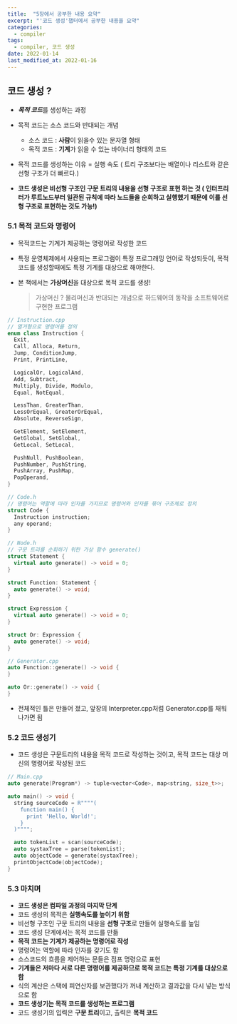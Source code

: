 ```yaml
---
title:  "5장에서 공부한 내용 요약"
excerpt: "'코드 생성'챕터에서 공부한 내용을 요약"
categories:
  - compiler
tags:
  - compiler, 코드 생성
date: 2022-01-14
last_modified_at: 2022-01-16
---
```




## 코드 생성 ? 

- ***목적 코드***를 생성하는 과정
- 목적 코드는 소스 코드와 반대되는 개념
  - 소스 코드 : **사람**이 읽을수 있는 문자열 형태
  - 목적 코드 : **기계**가 읽을 수 있는 바이너리 형태의 코드

- 목적 코드를 생성하는 이유 = 실행 속도 ( 트리 구조보다는 배열이나 리스트와 같은 선형 구조가 더 빠르다.)
- **코드 생성은 비선형 구조인 구문 트리의 내용을 선형 구조로 표현 하는 것 ( 인터프리터가 루트노드부터 일관된 규칙에 따라 노드들을 순회하고 실행했기 때문에 이를 선형 구조로 표현하는 것도 가능!)**



### 5.1 목적 코드와 명령어

- 목적코드는 기계가 제공하는 명령어로 작성한 코드
- 특정 운영체제에서 사용되는 프로그램이 특정 프로그래밍 언어로 작성되듯이, 목적코드를 생성할때에도 특정 기계를 대상으로 해야한다.

- 본 책에서는 **가상머신**을 대상으로 목적 코드를 생성!

  > 가상머신 ? 물리머신과 반대되는 개념으로 하드웨어의 동작을 소프트웨어로 구현한 프로그램

```c++
// Instruction.cpp
// 열거형으로 명령어를 정의
enum class Instruction {
  Exit,
  Call, Alloca, Return,
  Jump, ConditionJump,
  Print, PrintLine,

  LogicalOr, LogicalAnd,
  Add, Subtract,
  Multiply, Divide, Modulo,
  Equal, NotEqual,

  LessThan, GreaterThan,
  LessOrEqual, GreaterOrEqual,
  Absolute, ReverseSign,

  GetElement, SetElement,
  GetGlobal, SetGlobal,
  GetLocal, SetLocal,

  PushNull, PushBoolean,
  PushNumber, PushString, 
  PushArray, PushMap,
  PopOperand,
}
```

```c++
// Code.h
// 명령어는 역할에 따라 인자를 가지므로 명령어와 인자를 묶어 구조체로 정의
struct Code {
  Instruction instruction;
  any operand;
}
```

```c++
// Node.h
// 구문 트리를 순회하기 위한 가상 함수 generate()
struct Statement {
  virtual auto generate() -> void = 0;
}

struct Function: Statement {
  auto generate() -> void;
}

struct Expression {
  virtual auto generate() -> void = 0;
}

struct Or: Expression {
  auto generate() -> void;
}
```

```c++
// Generator.cpp 
auto Function::generate() -> void {  
}

auto Or::generate() -> void {
}
```

- 전체적인 틀은 만들어 졌고, 앞장의 Interpreter.cpp처럼 Generator.cpp를 채워나가면 됨



### 5.2 코드 생성기

- 코드 생성은 구문트리의 내용을 목적 코드로 작성하는 것이고, 목적 코드는 대상 머신의 명령어로 작성된 코드

```c++
// Main.cpp
auto generate(Program*) -> tuple<vector<Code>, map<string, size_t>>;

auto main() -> void {
  string sourceCode = R""""(
    function main() {
      print 'Hello, World!';
    }
  )"""";

  auto tokenList = scan(sourceCode);
  auto systaxTree = parse(tokenList);
  auto objectCode = generate(systaxTree);
  printObjectCode(objectCode);
}
```











### 5.3 마치며 

- **코드 생성은 컴파일 과정의 마지막 단계**
- 코드 생성의 목적은 **실행속도를 높이기 위함**
- 비선형 구조인 구문 트리의 내용을 **선형 구조**로 만들어 실행속도를 높임
- 코드 생성 단계에서는 목적 코드를 만듦
- **목적 코드는 기계가 제공하는 명령어로 작성**
- 명령어는 역할에 따라 인자를 갖기도 함
- 소스코드의 흐름을 제어하는 문들은 점프 명령으로 표현
- **기계들은 저마다 서로 다른 명령어를 제공하므로 목적 코드는 특정 기계를 대상으로 함**
- 식의 계산은 스택에 피연산자를 보관했다가 꺼내 계산하고 결과값을 다시 넣는 방식으로 함
- **코드 생성기는 목적 코드를 생성하는 프로그램**
- 코드 생성기의 입력은 **구문 트리**이고, 출력은 **목적 코드**



